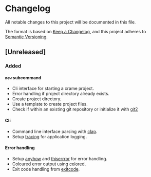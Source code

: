 # Changelog

All notable changes to this project will be documented in this file.

The format is based on [Keep a Changelog](https://keepachangelog.com/en/1.0.0/),
and this project adheres to [Semantic Versioning](https://semver.org/spec/v2.0.0.html).

## [Unreleased]

### Added

#### `new` subcommand

- Cli interface for starting a crame project.
- Error handling if project directory already exists.
- Create project directory.
- Use a template to create project files.
- Check if within an existing git repository or initialize it with [git2](https://github.com/rust-lang/git2-rs)

#### Cli

- Command line interface parsing with [clap](https://github.com/clap-rs/clap).
- Setup [tracing](https://github.com/tokio-rs/tracing) for application logging.

#### Error handling

- Setup [anyhow](https://github.com/dtolnay/anyhow) and [thiserrror](https://github.com/dtolnay/thiserror) for error handling.
- Coloured error output using [colored](https://github.com/mackwic/colored).
- Exit code handling from [exitcode](https://github.com/benwilber/exitcode).
